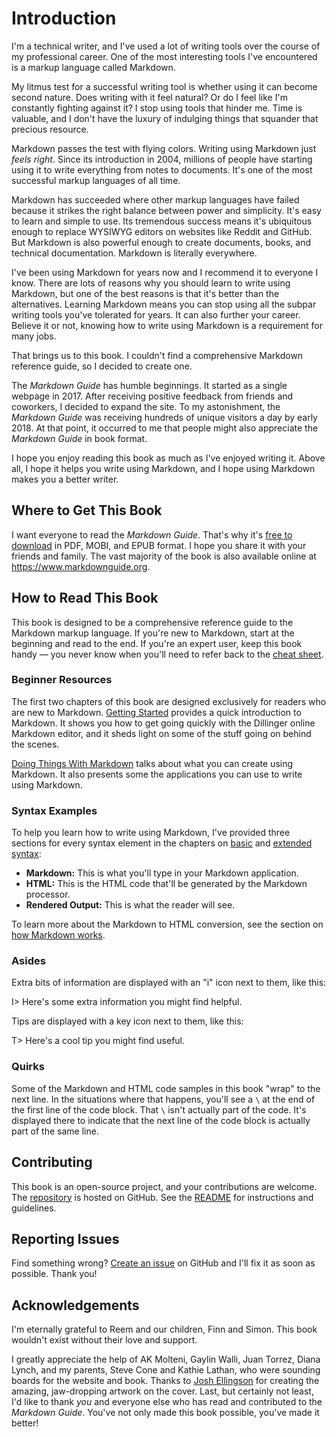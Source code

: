 # Introduction

I'm a technical writer, and I've used a lot of writing tools over the course of my professional career. One of the most interesting tools I've encountered is a markup language called Markdown.

My litmus test for a successful writing tool is whether using it can become second nature. Does writing with it feel natural? Or do I feel like I'm constantly fighting against it? I stop using tools that hinder me. Time is valuable, and I don't have the luxury of indulging things that squander that precious resource.

Markdown passes the test with flying colors. Writing using Markdown just *feels right*. Since its introduction in 2004, millions of people have starting using it to write everything from notes to documents. It's one of the most successful markup languages of all time.

Markdown has succeeded where other markup languages have failed because it strikes the right balance between power and simplicity. It's easy to learn and simple to use. Its tremendous success means it's ubiquitous enough to replace WYSIWYG editors on websites like Reddit and GitHub. But Markdown is also powerful enough to create documents, books, and technical documentation. Markdown is literally everywhere.  

I've been using Markdown for years now and I recommend it to everyone I know. There are lots of reasons why you should learn to write using Markdown, but one of the best reasons is that it's better than the alternatives. Learning Markdown means you can stop using all the subpar writing tools you've tolerated for years. It can also further your career. Believe it or not, knowing how to write using Markdown is a requirement for many jobs.

That brings us to this book. I couldn't find a comprehensive Markdown reference guide, so I decided to create one.

The *Markdown Guide* has humble beginnings. It started as a single webpage in 2017. After receiving positive feedback from friends and coworkers, I decided to expand the site. To my astonishment, the *Markdown Guide* was receiving hundreds of unique visitors a day by early 2018. At that point, it occurred to me that people might also appreciate the *Markdown Guide* in book format.

I hope you enjoy reading this book as much as I've enjoyed writing it. Above all, I hope it helps you write using Markdown, and I hope using Markdown makes you a better writer.

## Where to Get This Book

I want everyone to read the *Markdown Guide*. That's why it's [free to download](https://www.markdownguide.org/book) in PDF, MOBI, and EPUB format. I hope you share it with your friends and family. The vast majority of the book is also available online at <https://www.markdownguide.org>.

## How to Read This Book

This book is designed to be a comprehensive reference guide to the Markdown markup language. If you're new to Markdown, start at the beginning and read to the end. If you're an expert user, keep this book handy — you never know when you'll need to refer back to the [cheat sheet](#cheat-sheet).

### Beginner Resources

The first two chapters of this book are designed exclusively for readers who are new to Markdown. [Getting Started](#getting-started) provides a quick introduction to Markdown. It shows you how to get going quickly with the Dillinger online Markdown editor, and it sheds light on some of the stuff going on behind the scenes.

[Doing Things With Markdown](#doing-things-with-markdown) talks about what you can create using Markdown. It also presents some the applications you can use to write using Markdown.

### Syntax Examples

To help you learn how to write using Markdown, I've provided three sections for every syntax element in the chapters on [basic](#basic-syntax) and [extended syntax](#extended-syntax):

- **Markdown:** This is what you'll type in your Markdown application.
- **HTML:** This is the HTML code that'll be generated by the Markdown processor.
- **Rendered Output:** This is what the reader will see.

To learn more about the Markdown to HTML conversion, see the section on [how Markdown works](#how-markdown-works).

### Asides

Extra bits of information are displayed with an "i" icon next to them, like this:

I> Here's some extra information you might find helpful.

Tips are displayed with a key icon next to them, like this:

T> Here's a cool tip you might find useful.

### Quirks

Some of the Markdown and HTML code samples in this book "wrap" to the next line. In the situations where that happens, you'll see a `\` at the end of the first line of the code block. That `\` isn't actually part of the code. It's displayed there to indicate that the next line of the code block is actually part of the same line.

## Contributing

This book is an open-source project, and your contributions are welcome. The [repository](https://github.com/mattcone/markdown-guide-book) is hosted on GitHub. See the [README](https://github.com/mattcone/markdown-guide-book/blob/master/README.md) for instructions and guidelines.

## Reporting Issues

Find something wrong? [Create an issue](https://github.com/mattcone/markdown-guide-book/issues) on GitHub and I'll fix it as soon as possible. Thank you!

## Acknowledgements

I'm eternally grateful to Reem and our children, Finn and Simon. This book wouldn't exist without their love and support.

I greatly appreciate the help of AK Molteni, Gaylin Walli, Juan Torrez, Diana Lynch, and my parents, Steve Cone and Kathie Lathan, who were sounding boards for the website and book. Thanks to [Josh Ellingson](http://ellingson.cc/) for creating the amazing, jaw-dropping artwork on the cover. Last, but certainly not least, I'd like to thank *you* and everyone else who has read and contributed to the *Markdown Guide*. You've not only made this book possible, you've made it better!
